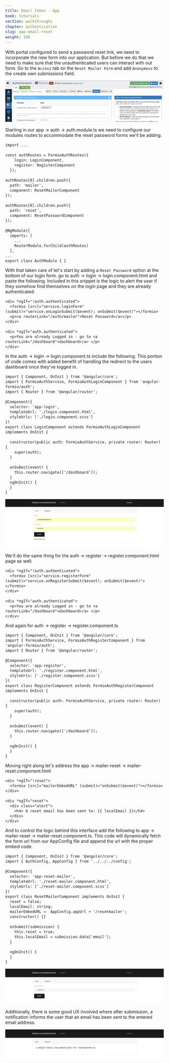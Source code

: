 ```yaml
---
title: Email Token - App
book: tutorials
section: walkthroughs
chapter: authentication
slug: app-email-reset
weight: 100
---
```

With portal configured to send a password reset link, we need to incorporate the new form into our application.
But before we do that we need to make sure that the unauthenticated users can interact with out form. Go to the `Access` tab
on the `Reset Mailer Form` and add `Anonymous` to the create own submissions field.

![Mailer Interface](/assets/img/tutorials/walkthroughs/authentication/mailer-interface-00.png)

Starting in our app -> auth -> auth.module.ts we need to configure our modules routes to accommodate the reset password
forms we'll be adding.

```
import ...

const authRoutes = FormioAuthRoutes({
    login: LoginComponent,
    register: RegisterComponent
  });

authRoutes[0].children.push({
  path: 'mailer',
  component: ResetMailerComponent
});

authRoutes[0].children.push({
  path: 'reset',
  component: ResetPasswordComponent
});

@NgModule({
  imports: [
    ...
    RouterModule.forChild(authRoutes)
  ],
...
export class AuthModule { }
```

With that taken care of let's start by adding a `Reset Password` option at the bottom of our login form.
go to auth -> login -> login.component.html and paste the following. Included in this snippet is the logic to
alert the user if they somehow find themselves on the login page and they are already authenticated.

```
<div *ngIf="!auth.authenticated">
  <formio [src]="service.loginForm" (submit)="service.onLoginSubmit($event); onSubmit($event)"></formio>
  <p><a routerLink="/auth/mailer">Reset Password</a></p>
</div>

<div *ngIf="auth.authenticated">
  <p>You are already Logged in - go to <a routerLink="/dashboard">dashboard</a> </p>
</div>
```

In the auth -> login -> login.component.ts include the following. This portion of code comes with added benefit of handling
the redirect to the users dashboard once they've logged in.

```
import { Component, OnInit } from '@angular/core';
import { FormioAuthService, FormioAuthLoginComponent } from 'angular-formio/auth';
import { Router } from '@angular/router';

@Component({
  selector: 'app-login',
  templateUrl: './login.component.html',
  styleUrls: ['./login.component.scss']
})
export class LoginComponent extends FormioAuthLoginComponent implements OnInit {

  constructor(public auth: FormioAuthService, private router: Router) {
    super(auth);
  }

  onSubmit(event) {
    this.router.navigate(['/dashboard']);
  }
  ngOnInit() {
  }
}
```

![Mailer Interface](/assets/img/tutorials/walkthroughs/authentication/mailer-interface-01.png)


We'll do the same thing for the auth -> register -> register.component.html page as well.

```
<div *ngIf="!auth.authenticated">
  <formio [src]="service.registerForm" (submit)="service.onRegisterSubmit($event); onSubmit($event)"></formio>
</div>

<div *ngIf="auth.authenticated">
  <p>You are already Logged in - go to <a routerLink="/dashboard">dashboard</a> </p>
</div>

```

And again for auth -> register -> register.component.ts

```
import { Component, OnInit } from '@angular/core';
import { FormioAuthService, FormioAuthRegisterComponent } from 'angular-formio/auth';
import { Router } from '@angular/router';

@Component({
  selector: 'app-register',
  templateUrl: './register.component.html',
  styleUrls: ['./register.component.scss']
})
export class RegisterComponent extends FormioAuthRegisterComponent implements OnInit {

  constructor(public auth: FormioAuthService, private router: Router) {
    super(auth);
  }

  onSubmit(event) {
    this.router.navigate(['/dashboard']);
  }

  ngOnInit() {
  }
}
```

Moving right along let's address the app -> mailer-reset -> mailer-reset.component.html

```
<div *ngIf="!reset">
  <formio [src]="mailerEmbedURL" (submit)="onSubmit($event)"></formio>
</div>

<div *ngIf="reset">
  <div class="alert">
    <h4> A reset email has been sent to: {{ localEmail }}</h4>
  </div>
</div>
```

And to control the logic behind this interface add the following to app -> mailer-reset -> mailer-reset.component.ts.
This code will dynamically fetch the form url from our AppConfig file and append the url with the proper embed code.

```
import { Component, OnInit } from '@angular/core';
import { AuthConfig, AppConfig } from '../../../config';

@Component({
  selector: 'app-reset-mailer',
  templateUrl: './reset-mailer.component.html',
  styleUrls: ['./reset-mailer.component.scss']
})
export class ResetMailerComponent implements OnInit {
  reset = false;
  localEmail: string;
  mailerEmbedURL =  AppConfig.appUrl + '/resetmailer';
  constructor() {}

  onSubmit(submission) {
    this.reset = true;
    this.localEmail = submission.data['email'];
  }

  ngOnInit() {
  }
}
```

![Mailer Interface](/assets/img/tutorials/walkthroughs/authentication/mailer-interface-02.png)

Additionally, there is some good UX involved where after submission, a notification informs the user that an email has
been sent to the entered email address.

![Mailer Interface](/assets/img/tutorials/walkthroughs/authentication/mailer-interface-03.png)
